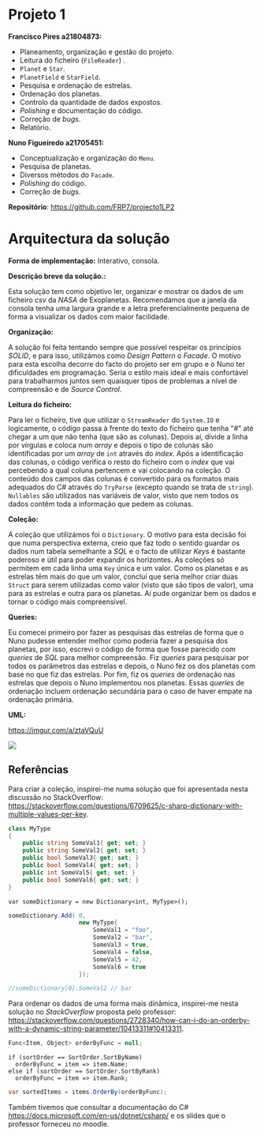 # Projeto 1

 **Francisco Pires a21804873:**
 

 - Planeamento, organização e gestão do projeto.
 - Leitura do ficheiro (`FileReader`) .
 - `Planet` e `Star`.
 - `PlanetField` e `StarField`.
 - Pesquisa e ordenação de estrelas.
 - Ordenação dos planetas.
 - Controlo da quantidade de dados expostos.
 - *Polishing* e documentação do código.
 - Correção de *bugs*.
 - Relatório.


 **Nuno Figueiredo a21705451:**
 

 - Conceptualização e organização do `Menu`.
 -  Pesquisa de planetas.
 - Diversos métodos do `Facade`.
 - *Polishing* do código.
 - Correção de *bugs*.
 
 **Repositório**: https://github.com/FRP7/projecto1LP2

# Arquitectura da solução

**Forma de implementação:** Interativo, consola.

**Descrição breve da solução.:**

Esta solução tem como objetivo ler, organizar e mostrar os dados de um ficheiro
*csv* da *NASA* de Exoplanetas. 
Recomendamos que a janela da consola tenha uma largura grande e a letra 
preferencialmente pequena de forma a visualizar os dados com maior facilidade.

**Organização:**

A solução foi feita tentando sempre que possível respeitar os princípios 
*SOLID*, e para isso, utilizámos como *Design Pattern* o *Facade*. O motivo 
para esta escolha decorre do facto do projeto ser em grupo e o Nuno ter 
dificuldades em programação. Seria o estilo mais ideal e mais confortável 
para trabalharmos juntos sem quaisquer tipos de problemas a nível de 
compreensão e de *Source Control*.


**Leitura do ficheiro:**

Para ler o ficheiro, tive que utilizar o `StreamReader` do `System.IO` e
logicamente, o código passa à frente do texto do ficheiro que tenha "*#*" até 
chegar a um que não tenha (que são as colunas). Depois aí, divide a linha por
vírgulas e coloca num *array* e depois o tipo de colunas são identificadas por
um *array* de `int` através do *index*.
Após a identificação das colunas, o código verifica o resto do ficheiro com o
*index* que vai percebendo a qual coluna pertencem e vai colocando na coleção. 
O conteúdo dos campos das colunas é convertido para os formatos mais adequados
do C# através do `TryParse` (excepto quando se trata de `string`). `Nullables`
são utilizados nas variáveis de valor, visto que nem todos os dados contêm toda
a informação que pedem as colunas.

**Coleção:**

A coleção que utilizámos foi o `Dictionary`. O motivo para esta decisão foi que
numa perspectiva externa, creio que faz todo o sentido guardar os dados num 
tabela semelhante a *SQL* e o facto de utilizar *Keys* é bastante poderoso e 
útil para poder expandir os horizontes. As coleções só permitem em cada linha
uma `Key` única e um valor. Como os planetas e as estrelas têm mais do que um
valor, concluí que seria melhor criar duas `Struct` para serem utilizadas como
valor (visto que são tipos de valor), uma para as estrelas e outra para os 
planetas. Aí pude organizar bem os dados e tornar o código mais compreensível.

**Queries:**

Eu comecei primeiro por fazer as pesquisas das estrelas de forma que o Nuno 
pudesse entender melhor como poderia fazer a pesquisa dos planetas, por isso,
escrevi o código de forma que fosse parecido com *queries* de *SQL* para melhor
compreensão.
Fiz *queries* para pesquisar por todos os parâmetros das estrelas e depois, o
Nuno fez os dos planetas com base no que fiz das estrelas. 
Por fim, fiz os *queries* de ordenação nas estrelas que depois o Nuno
implementou nos planetas. Essas *queries* de ordenação incluem ordenação
secundária para o caso de haver empate na ordenação primária.

**UML:**


https://imgur.com/a/ztaVQuU

[![](https://i.imgur.com/i99H0I2.jpg)](https://i.imgur.com/i99H0I2.jpg)



## Referências

Para criar a coleção, inspirei-me numa solução que foi apresentada nesta
discussão no StackOverflow:
https://stackoverflow.com/questions/6709625/c-sharp-dictionary-with-multiple-values-per-key.

```cs
class MyType
{
    public string SomeVal1{ get; set; }
    public string SomeVal2{ get; set; }
    public bool SomeVal3{ get; set; }
    public bool SomeVal4{ get; set; }
    public int SomeVal5{ get; set; }
    public bool SomeVal6{ get; set; }
}
```
```
var someDictionary = new Dictionary<int, MyType>();
```
```cs
someDictionary.Add( 0, 
                    new MyType{
                        SomeVal1 = "foo",
                        SomeVal2 = "bar",
                        SomeVal3 = true,
                        SomeVal4 = false,
                        SomeVal5 = 42,
                        SomeVal6 = true
                    });

//someDictionary[0].SomeVal2 // bar
```

Para ordenar os dados de uma forma mais dinâmica, inspirei-me nesta solução no
*StackOverflow* proposta pelo professor:
https://stackoverflow.com/questions/2728340/how-can-i-do-an-orderby-with-a-dynamic-string-parameter/10413311#10413311.

```cs
Func<Item, Object> orderByFunc = null;
```
```
if (sortOrder == SortOrder.SortByName)
  orderByFunc = item => item.Name;
else if (sortOrder == SortOrder.SortByRank)
  orderByFunc = item => item.Rank;
```
```cs
var sortedItems = items.OrderBy(orderByFunc);
```

Também tivemos que consultar a documentação do C#
https://docs.microsoft.com/en-us/dotnet/csharp/  e os slides que o professor
forneceu no moodle.
